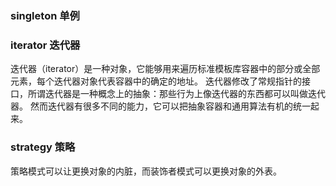 ### singleton 单例

### iterator 迭代器
迭代器（iterator）是一种对象，它能够用来遍历标准模板库容器中的部分或全部元素，每个迭代器对象代表容器中的确定的地址。
迭代器修改了常规指针的接口，所谓迭代器是一种概念上的抽象：那些行为上像迭代器的东西都可以叫做迭代器。
然而迭代器有很多不同的能力，它可以把抽象容器和通用算法有机的统一起来。


### strategy 策略
策略模式可以让更换对象的内脏，而装饰者模式可以更换对象的外表。